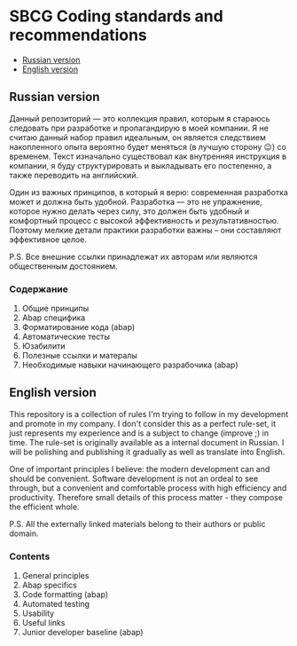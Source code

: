 # SBCG Coding standards and recommendations

<!-- start toc -->

- [Russian version](#russian-version)
- [English version](#english-version)

<!-- end toc -->

## Russian version

Данный репозиторий — это коллекция правил, которым я стараюсь следовать при разработке и пропагандирую в моей компании. Я не считаю данный набор правил идеальным, он является следствием накопленного опыта вероятно будет меняться (в лучшую сторону 😉) со временем. Текст изначально существовал как внутренняя инструкция в компании, я буду структурировать и выкладывать его постепенно, а также переводить на английский.

Один из важных принципов, в который я верю: современная разработка может и должна быть удобной. Разработка — это не упражнение, которое нужно делать через силу, это должен быть удобный и комфортный процесс с высокой эффективность и результативностью. Поэтому мелкие детали практики разработки важны – они составляют эффективное целое.

P.S. Все внешние ссылки принадлежат их авторам или являются общественным достоянием.

### Содержание

1) Общие принципы
2) Abap специфика
3) Форматирование кода (abap)
4) Автоматические тесты
5) Юзабилити
6) Полезные ссылки и матералы
7) Необходимые навыки начинающего разрабочика (abap)

## English version

This repository is a collection of rules I'm trying to follow in my development and promote in my company. I don't consider this as a perfect rule-set, it just represents my experience and is a subject to change (improve ;) in time. The rule-set is originally available as a internal document in Russian. I will be polishing and publishing it gradually as well as translate into English.

One of important principles I believe: the modern development can and should be convenient. Software development is not an ordeal to see through, but a convenient and comfortable process with high efficiency and productivity. Therefore small details of this process matter - they compose the efficient whole.

P.S. All the externally linked materials belong to their authors or public domain.

### Contents

1) General principles
2) Abap specifics
3) Code formatting (abap)
4) Automated testing
5) Usability
6) Useful links
7) Junior developer baseline (abap)
